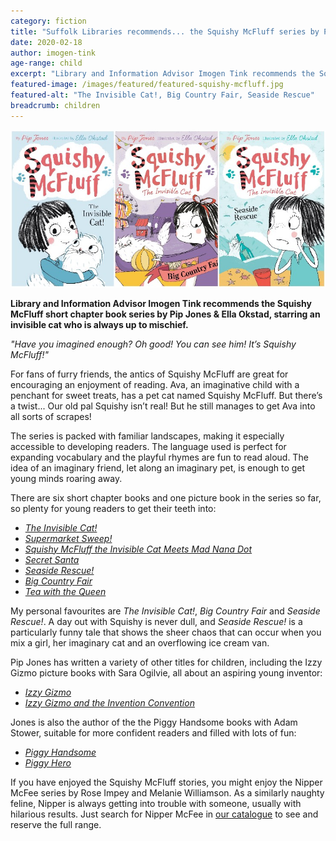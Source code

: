 ```yaml
---
category: fiction
title: "Suffolk Libraries recommends... the Squishy McFluff series by Pip Jones & Ella Okstad"
date: 2020-02-18
author: imogen-tink
age-range: child
excerpt: "Library and Information Advisor Imogen Tink recommends the Squishy McFluff short chapter book series, starring an invisible cat who is always up to mischief."
featured-image: /images/featured/featured-squishy-mcfluff.jpg
featured-alt: "The Invisible Cat!, Big Country Fair, Seaside Rescue"
breadcrumb: children
---
```


![The Invisible Cat!, Big Country Fair, Seaside Rescue](/images/featured/featured-squishy-mcfluff.jpg)

**Library and Information Advisor Imogen Tink recommends the Squishy McFluff short chapter book series by Pip Jones & Ella Okstad, starring an invisible cat who is always up to mischief.**

<em>"Have you imagined enough? Oh good! You can see him! It’s Squishy McFluff!"</em>

For fans of furry friends, the antics of Squishy McFluff are great for encouraging an enjoyment of reading. Ava, an imaginative child with a penchant for sweet treats, has a pet cat named Squishy McFluff. But there’s a twist... Our old pal Squishy isn’t real! But he still manages to get Ava into all sorts of scrapes!

The series is packed with familiar landscapes, making it especially accessible to developing readers. The language used is perfect for expanding vocabulary and the playful rhymes are fun to read aloud. The idea of an imaginary friend, let along an imaginary pet, is enough to get young minds roaring away.

There are six short chapter books and one picture book in the series so far, so plenty for young readers to get their teeth into:

* [<cite>The Invisible Cat!</cite>](https://suffolk.spydus.co.uk/cgi-bin/spydus.exe/ENQ/OPAC/BIBENQ?BRN=1535178)
* [<cite>Supermarket Sweep!</cite>](https://suffolk.spydus.co.uk/cgi-bin/spydus.exe/ENQ/OPAC/BIBENQ?BRN=1632367)
* [<cite>Squishy McFluff the Invisible Cat Meets Mad Nana Dot</cite>](https://suffolk.spydus.co.uk/cgi-bin/spydus.exe/ENQ/OPAC/BIBENQ?BRN=1709548)
* [<cite>Secret Santa</cite>](https://suffolk.spydus.co.uk/cgi-bin/spydus.exe/ENQ/OPAC/BIBENQ?BRN=1793010)
* [<cite>Seaside Rescue!</cite>](https://suffolk.spydus.co.uk/cgi-bin/spydus.exe/ENQ/OPAC/BIBENQ?BRN=1965914)
* [<cite>Big Country Fair</cite>](https://suffolk.spydus.co.uk/cgi-bin/spydus.exe/ENQ/OPAC/BIBENQ?BRN=2029196)
* [<cite>Tea with the Queen</cite>](https://suffolk.spydus.co.uk/cgi-bin/spydus.exe/ENQ/OPAC/BIBENQ?BRN=2532912)

My personal favourites are <cite>The Invisible Cat!</cite>, <cite>Big Country Fair</cite> and <cite>Seaside Rescue!</cite>. A day out with Squishy is never dull, and <cite>Seaside Rescue!</cite> is a particularly funny tale that shows the sheer chaos that can occur when you mix a girl, her imaginary cat and an overflowing ice cream van.

Pip Jones has written a variety of other titles for children, including the Izzy Gizmo picture books with Sara Ogilvie, all about an aspiring young inventor:

* [<cite>Izzy Gizmo</cite>](https://suffolk.spydus.co.uk/cgi-bin/spydus.exe/ENQ/OPAC/BIBENQ?BRN=2186778)
* [<cite>Izzy Gizmo and the Invention Convention</cite>](https://suffolk.spydus.co.uk/cgi-bin/spydus.exe/ENQ/OPAC/BIBENQ?BRN=2587598)

Jones is also the author of the the Piggy Handsome books with Adam Stower, suitable for more confident readers and filled with lots of fun:

* [<cite>Piggy Handsome</cite>](https://suffolk.spydus.co.uk/cgi-bin/spydus.exe/ENQ/OPAC/BIBENQ?BRN=2186070)
* [<cite>Piggy Hero</cite>](https://suffolk.spydus.co.uk/cgi-bin/spydus.exe/ENQ/OPAC/BIBENQ?BRN=2314846)

If you have enjoyed the Squishy McFluff stories, you might enjoy the Nipper McFee series by Rose Impey and Melanie Williamson. As a similarly naughty feline, Nipper is always getting into trouble with someone, usually with hilarious results. Just search for Nipper McFee in [our catalogue](https://suffolk.spydus.co.uk/cgi-bin/spydus.exe/MSGTRN/OPAC/BSEARCH?HOMEPRMS=GENPARAMS) to see and reserve the full range.
